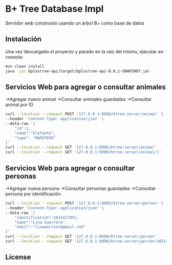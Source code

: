 # B+ Tree Database Impl
Servidor web construido usando un árbol B+ como base de datos

## Instalación

Una vez descargado el proyecto y parado en la raíz del mismo, ejecutar en consola:

```bash
mvn clean install
java -jar bplustree-api/target/bplustree-api-0.0.1-SNAPSHOT.jar
```

## Servicios Web para agregar o consultar animales
->Agregar nuevo animal
->Consultar animales guardados
->Consultar animal por ID

```bash
curl --location --request POST '127.0.0.1:8080/btree-server/animal' \
--header 'Content-Type: application/json' \
--data-raw '{
    "id":1,
    "name":"Elefante",
    "type": "MAMIFERO"
}'
curl --location --request GET '127.0.0.1:8080/btree-server/animal'
curl --location --request GET '127.0.0.1:8080/btree-server/animal/1'
```

## Servicios Web para agregar o consultar personas
->Agregar nueva persona
->Consultar personas guardadas
->Consultar persona por identificación

```bash
curl --location --request POST '127.0.0.1:8080/btree-server/person' \
--header 'Content-Type: application/json' \
--data-raw '{
    "identification":1032427051,
    "name":"Lina Guerrero",
    "email":"linawarrior@gmail.com"
}'
curl --location --request GET '127.0.0.1:8080/btree-server/person'
curl --location --request GET '127.0.0.1:8080/btree-server/person/1032427'
```

## License
